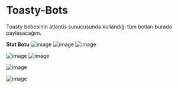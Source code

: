# Toasty-Bots
Toasty bebesinin atlantis sunucusunda kullandığı tüm botları burada paylaşacağım. 

**Stat Botu**
![image](https://user-images.githubusercontent.com/77938499/121361655-2c1a2b80-c93e-11eb-8536-dac1b8979317.png)
![image](https://user-images.githubusercontent.com/77938499/121361700-376d5700-c93e-11eb-97b4-8e2020c81e41.png)
![image](https://user-images.githubusercontent.com/77938499/121361741-3dfbce80-c93e-11eb-912d-3849c83851c4.png)

![image](https://user-images.githubusercontent.com/77938499/121361507-0725b880-c93e-11eb-97ac-237e932f75dd.png)
![image](https://user-images.githubusercontent.com/77938499/121361541-0e4cc680-c93e-11eb-9b96-bdd065287221.png)


![image](https://user-images.githubusercontent.com/77938499/121354397-8368cd80-c937-11eb-987a-a601b260d023.png)

![image](https://user-images.githubusercontent.com/77938499/121354429-8b287200-c937-11eb-88df-521b8d744326.png)
